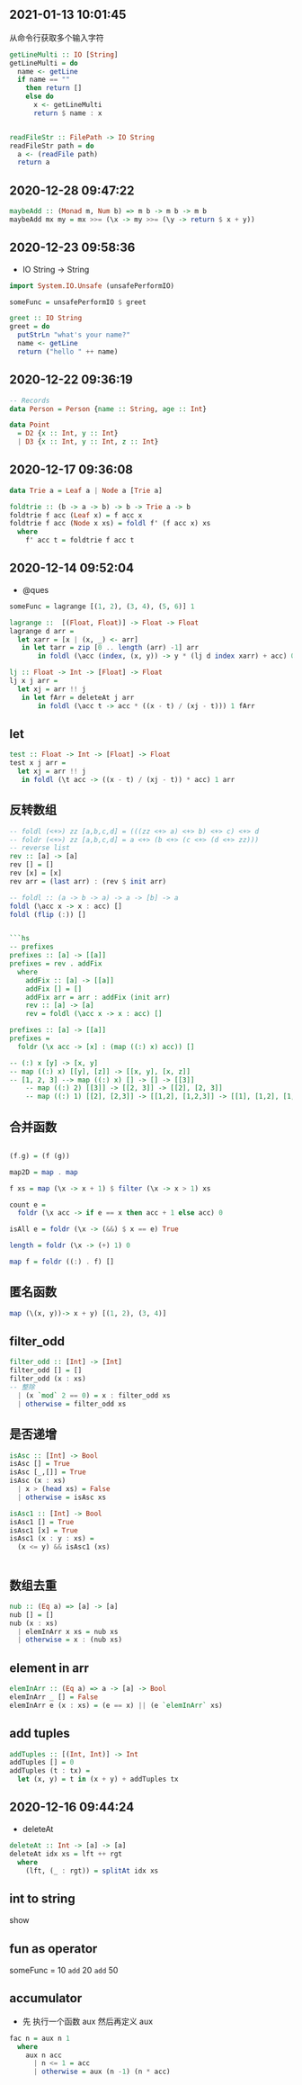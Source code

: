 ## 2021-01-13 10:01:45

从命令行获取多个输入字符

```hs
getLineMulti :: IO [String]
getLineMulti = do
  name <- getLine
  if name == ""
    then return []
    else do
      x <- getLineMulti
      return $ name : x


readFileStr :: FilePath -> IO String
readFileStr path = do
  a <- (readFile path)
  return a

```

## 2020-12-28 09:47:22

```hs
maybeAdd :: (Monad m, Num b) => m b -> m b -> m b
maybeAdd mx my = mx >>= (\x -> my >>= (\y -> return $ x + y))
```

## 2020-12-23 09:58:36

- IO String -> String

```hs
import System.IO.Unsafe (unsafePerformIO)

someFunc = unsafePerformIO $ greet

greet :: IO String
greet = do
  putStrLn "what's your name?"
  name <- getLine
  return ("hello " ++ name)
```

## 2020-12-22 09:36:19

```hs
-- Records
data Person = Person {name :: String, age :: Int}

data Point
  = D2 {x :: Int, y :: Int}
  | D3 {x :: Int, y :: Int, z :: Int}
```

## 2020-12-17 09:36:08

```hs
data Trie a = Leaf a | Node a [Trie a]

foldtrie :: (b -> a -> b) -> b -> Trie a -> b
foldtrie f acc (Leaf x) = f acc x
foldtrie f acc (Node x xs) = foldl f' (f acc x) xs
  where
    f' acc t = foldtrie f acc t
```

## 2020-12-14 09:52:04

- @ques

```hs
someFunc = lagrange [(1, 2), (3, 4), (5, 6)] 1

lagrange ::  [(Float, Float)] -> Float -> Float
lagrange d arr =
  let xarr = [x | (x, _) <- arr]
   in let tarr = zip [0 .. length (arr) -1] arr
       in foldl (\acc (index, (x, y)) -> y * (lj d index xarr) + acc) 0 tarr

lj :: Float -> Int -> [Float] -> Float
lj x j arr =
  let xj = arr !! j
   in let fArr = deleteAt j arr
       in foldl (\acc t -> acc * ((x - t) / (xj - t))) 1 fArr

```

## let

```hs
test :: Float -> Int -> [Float] -> Float
test x j arr =
  let xj = arr !! j
   in foldl (\t acc -> ((x - t) / (xj - t)) * acc) 1 arr
```

## 反转数组

````hs
-- foldl (<+>) zz [a,b,c,d] = (((zz <+> a) <+> b) <+> c) <+> d
-- foldr (<+>) zz [a,b,c,d] = a <+> (b <+> (c <+> (d <+> zz)))
-- reverse list
rev :: [a] -> [a]
rev [] = []
rev [x] = [x]
rev arr = (last arr) : (rev $ init arr)

-- foldl :: (a -> b -> a) -> a -> [b] -> a
foldl (\acc x -> x : acc) []
foldl (flip (:)) []


```hs
-- prefixes
prefixes :: [a] -> [[a]]
prefixes = rev . addFix
  where
    addFix :: [a] -> [[a]]
    addFix [] = []
    addFix arr = arr : addFix (init arr)
    rev :: [a] -> [a]
    rev = foldl (\acc x -> x : acc) []

prefixes :: [a] -> [[a]]
prefixes =
  foldr (\x acc -> [x] : (map ((:) x) acc)) []

-- (:) x [y] -> [x, y]
-- map ((:) x) [[y], [z]] -> [[x, y], [x, z]]
-- [1, 2, 3] --> map ((:) x) [] -> [] -> [[3]]
    -- map ((:) 2) [[3]] -> [[2, 3]] -> [[2], [2, 3]]
    -- map ((:) 1) [[2], [2,3]] -> [[1,2], [1,2,3]] -> [[1], [1,2], [1,2,3]]
````

## 合并函数

```hs

(f.g) = (f (g))

map2D = map . map

f xs = map (\x -> x + 1) $ filter (\x -> x > 1) xs

count e =
  foldr (\x acc -> if e == x then acc + 1 else acc) 0

isAll e = foldr (\x -> (&&) $ x == e) True

length = foldr (\x -> (+) 1) 0

map f = foldr ((:) . f) []
```

## 匿名函数

```hs
map (\(x, y))-> x + y) [(1, 2), (3, 4)]
```

## filter_odd

```hs
filter_odd :: [Int] -> [Int]
filter_odd [] = []
filter_odd (x : xs)
-- 整除
  | (x `mod` 2 == 0) = x : filter_odd xs
  | otherwise = filter_odd xs
```

## 是否递增

```hs
isAsc :: [Int] -> Bool
isAsc [] = True
isAsc [_,[]] = True
isAsc (x : xs)
  | x > (head xs) = False
  | otherwise = isAsc xs

isAsc1 :: [Int] -> Bool
isAsc1 [] = True
isAsc1 [x] = True
isAsc1 (x : y : xs) =
  (x <= y) && isAsc1 (xs)



```

## 数组去重

```hs
nub :: (Eq a) => [a] -> [a]
nub [] = []
nub (x : xs)
  | elemInArr x xs = nub xs
  | otherwise = x : (nub xs)
```

## element in arr

```hs
elemInArr :: (Eq a) => a -> [a] -> Bool
elemInArr _ [] = False
elemInArr e (x : xs) = (e == x) || (e `elemInArr` xs)
```

## add tuples

```hs
addTuples :: [(Int, Int)] -> Int
addTuples [] = 0
addTuples (t : tx) =
  let (x, y) = t in (x + y) + addTuples tx
```

## 2020-12-16 09:44:24

- deleteAt

```hs
deleteAt :: Int -> [a] -> [a]
deleteAt idx xs = lft ++ rgt
  where
    (lft, (_ : rgt)) = splitAt idx xs
```

## int to string

show

## fun as operator

someFunc = 10 `add` 20 `add` 50

## accumulator

- 先 执行一个函数 aux 然后再定义 aux

```hs
fac n = aux n 1
  where
    aux n acc
      | n <= 1 = acc
      | otherwise = aux (n -1) (n * acc)
```

